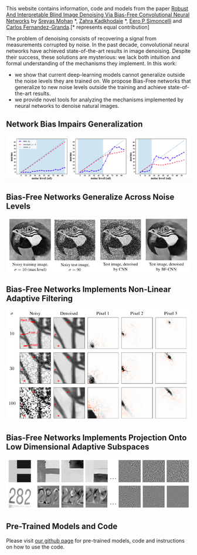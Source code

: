 This website contains information, code and models from the paper [Robust And Interpretable Blind Image Denoising Via Bias-Free Convolutional Neural Networks](https://arxiv.org/abs/1906.05478) by [Sreyas Mohan](https://sreyas-mohan.github.io) \*, [Zahra Kadkhodaie](https://www.linkedin.com/in/zahra-kadkhodaie-1b415680) \*, [Eero P Simoncelli](https://www.cns.nyu.edu/~eero/) and [Carlos Fernandez-Granda](https://cims.nyu.edu/~cfgranda/).[\* represents equal contribution]

The problem of denoising consists of recovering a signal from measurements corrupted by noise. In the past decade, convolutional neural networks have achieved state-of-the-art results in image denoising. Despite their success, these solutions are mysterious: we lack both intuition and formal understanding of the mechanisms they implement. In this work:
* we show that current deep-learning models cannot generalize outside the noise levels they are trained on. We propose Bias-Free networks that generalize to new noise levels outside the training and achieve state-of-the-art results. 
* we provide novel tools for analyzing the mechanisms implemented by neural networks to denoise natural images.

## Network Bias Impairs Generalization

![bias_overfits](./figures/bias_overfit.png) 

## Bias-Free Networks Generalize Across Noise Levels
![generalization](./figures/pigeon_gen.png) 

## Bias-Free Networks Implements Non-Linear Adaptive Filtering
![filters](./figures/tree_filters.png) 

## Bias-Free Networks Implements Projection Onto Low Dimensional Adaptive Subspaces
![filters](./figures/svd_vecs.png) 

## Pre-Trained Models and Code
Please visit [our github page](https://labforcomputationalvision.github.io/bias_free_denoising/) for pre-trained models, code and instructions on how to use the code. 
